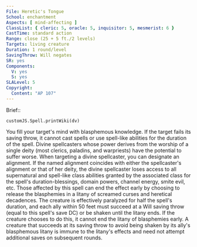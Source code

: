 ```yaml
---
File: Heretic's Tongue
School: enchantment
Aspects: [ mind-affecting ]
ClassList: { cleric: 5, oracle: 5, inquisitor: 5, mesmerist: 6 }
CastTime: standard action
Range: close (25 + 5 ft./2 levels)
Targets: living creature
Duration: 1 round/level
SavingThrow: Will negates
SR: yes
Components:
  V: yes
  S: yes
SLALevel: 5
Copyright:
  Content: "AP 107"
---
```

Brief:: 

```dataviewjs
customJS.Spell.printWiki(dv)
```

You fill your target's mind with blasphemous knowledge. If the target fails its saving throw, it cannot cast spells or use spell-like abilities for the duration of the spell. Divine spellcasters whose power derives from the worship of a single deity (most clerics, paladins, and warpriests) have the potential to suffer worse. When targeting a divine spellcaster, you can designate an alignment. If the named alignment coincides with either the spellcaster's alignment or that of her deity, the divine spellcaster loses access to all supernatural and spell-like class abilities granted by the associated class for the spell's duration-blessings, domain powers, channel energy, smite evil, etc.  Those affected by this spell can end the effect early by choosing to release the blasphemies in a litany of screamed curses and heretical decadences. The creature is effectively paralyzed for half the spell's duration, and each ally within 50 feet must succeed at a Will saving throw (equal to this spell's save DC) or be shaken until the litany ends. If the creature chooses to do this, it cannot end the litany of blasphemies early. A creature that succeeds at its saving throw to avoid being shaken by its ally's blasphemous litany is immune to the litany's effects and need not attempt additional saves on subsequent rounds.
